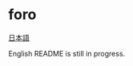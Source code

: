 # foro

[日本語](https://github.com/nahco314/foro/blob/main/README.ja.md)

English README is still in progress.
